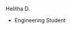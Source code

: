 Helitha D.
- Engineering Student

<!---
helithad/helithad is a ✨ special ✨ repository because its `README.md` (this file) appears on your GitHub profile.
You can click the Preview link to take a look at your changes.
--->
